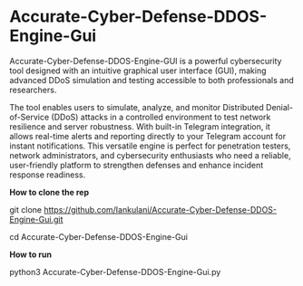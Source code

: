# Accurate-Cyber-Defense-DDOS-Engine-Gui

Accurate-Cyber-Defense-DDOS-Engine-GUI is a powerful cybersecurity tool designed with an intuitive graphical user interface (GUI), making advanced DDoS simulation and testing accessible to both professionals and researchers.

The tool enables users to simulate, analyze, and monitor Distributed Denial-of-Service (DDoS) attacks in a controlled environment to test network resilience and server robustness. With built-in Telegram integration, it allows real-time alerts and reporting directly to your Telegram account for instant notifications. This versatile engine is perfect for penetration testers, network administrators, and cybersecurity enthusiasts who need a reliable, user-friendly platform to strengthen defenses and enhance incident response readiness.

**How to clone the rep**

git clone https://github.com/Iankulani/Accurate-Cyber-Defense-DDOS-Engine-Gui.git

cd Accurate-Cyber-Defense-DDOS-Engine-Gui

**How to run**

python3 Accurate-Cyber-Defense-DDOS-Engine-Gui.py

